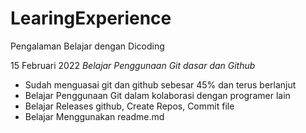 # LearingExperience
Pengalaman Belajar dengan Dicoding

15 Februari 2022
*Belajar Penggunaan Git dasar dan Github*
- Sudah menguasai git dan github sebesar 45% dan terus berlanjut
- Belajar Penggunaan Git dalam kolaborasi dengan programer lain
- Belajar Releases github, Create Repos, Commit file
- Belajar Menggunakan readme.md
